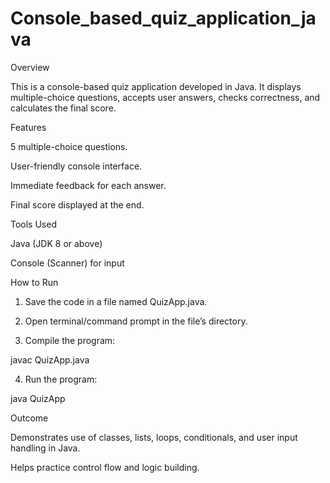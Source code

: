 # Console_based_quiz_application_java

Overview

This is a console-based quiz application developed in Java.
It displays multiple-choice questions, accepts user answers, checks correctness, and calculates the final score.

Features

5 multiple-choice questions.

User-friendly console interface.

Immediate feedback for each answer.

Final score displayed at the end.


Tools Used

Java (JDK 8 or above)

Console (Scanner) for input


How to Run

1. Save the code in a file named QuizApp.java.


2. Open terminal/command prompt in the file’s directory.


3. Compile the program:

javac QuizApp.java


4. Run the program:

java QuizApp



Outcome

Demonstrates use of classes, lists, loops, conditionals, and user input handling in Java.

Helps practice control flow and logic building.
